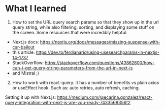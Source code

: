 # What I learned

1. How to set the URL query search params so that they show up in the url query string, while also filtering, sorting, and displaying some stuff on the screen. Some resources that were incredibly helpful:

- Next.js docs: https://nextjs.org/docs/messages/missing-suspense-with-csr-bailout
- this article: https://dev.to/ferdianarid/using-usesearchparams-in-nextjs-14-1737
- StackOverflow: https://stackoverflow.com/questions/43862600/how-can-i-get-query-string-parameters-from-the-url-in-next-js
- and Mistral ;)

2. How to work with react-query. It has a number of benefits vs plain axios or useEffect hook. Such as: auto retries, auto refresh, caching.

Setting it up with Next.js: https://medium.com/@ecarina.gonzalez/react-query-integration-with-next-js-are-you-ready-7433568356f2
